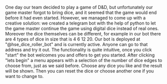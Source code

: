 One day our team decided to play a game of D&D, but unfortunately our game master forgot to bring dice, and it seemed that the game would end before it had even started. However, we managed to come up with a creative solution: we created a telegram bot with the help of python to let the game master continue the game using digital dice instead of real ones.  Moreover the dice themselves can be different, for example in our bot there are 4 types of dice in size that is 4 6 12 20. Our bot is deployed at "@hse_dice_roller_bot" and is currently active. Anyone can go to that address and try it out. The functionality is quite intuitive, once you click "start" the bot welcomes you and offers to get you started. After clicking "lets begin" a menu appears with a selection of the number of dice edges to choose from, just as we said before. Choose any dice you like and the result will be shown. Then you can reset the dice or choose another one if you want to change to.